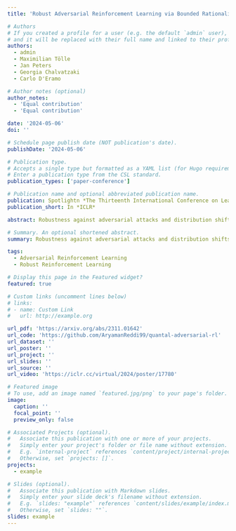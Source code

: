 ```yaml
---
title: 'Robust Adversarial Reinforcement Learning via Bounded Rationality Curricula '

# Authors
# If you created a profile for a user (e.g. the default `admin` user), write the username (folder name) here
# and it will be replaced with their full name and linked to their profile.
authors:
  - admin
  - Maximilian Tölle
  - Jan Peters 
  - Georgia Chalvatzaki
  - Carlo D'Eramo

# Author notes (optional)
author_notes:
  - 'Equal contribution'
  - 'Equal contribution'

date: '2024-05-06'
doi: ''

# Schedule page publish date (NOT publication's date).
publishDate: '2024-05-06'

# Publication type.
# Accepts a single type but formatted as a YAML list (for Hugo requirements).
# Enter a publication type from the CSL standard.
publication_types: ['paper-conference']

# Publication name and optional abbreviated publication name.
publication: Spotlightn *The Thirteenth International Conference on Learning Representations*
publication_short: In *ICLR*

abstract: Robustness against adversarial attacks and distribution shifts is a long-standing goal of Reinforcement Learning (RL). To this end, Robust Adversarial Reinforcement Learning (RARL) trains a protagonist against destabilizing forces exercised by an adversary in a competitive zero-sum Markov game, whose optimal solution, i.e., rational strategy, corresponds to a Nash equilibrium. However, finding Nash equilibria requires facing complex saddle point optimization problems, which can be prohibitive to solve, especially for high-dimensional control. In this paper, we propose a novel approach for adversarial RL based on entropy regularization to ease the complexity of the saddle point optimization problem. We show that the solution of this entropy-regularized problem corresponds to a Quantal Response Equilibrium (QRE), a generalization of Nash equilibria that accounts for bounded rationality, i.e., agents sometimes play random actions instead of optimal ones. Crucially, the connection between the entropy-regularized objective and QRE enables free modulation of the rationality of the agents by simply tuning the temperature coefficient. We leverage this insight to propose our novel algorithm, Quantal Adversarial RL (QARL), which gradually increases the rationality of the adversary in a curriculum fashion until it is fully rational, easing the complexity of the optimization problem while retaining robustness. We provide extensive evidence of QARL outperforming RARL and recent baselines across several MuJoCo locomotion and navigation problems in overall performance and robustness. 

# Summary. An optional shortened abstract.
summary: Robustness against adversarial attacks and distribution shifts is a long-standing goal of Reinforcement Learning (RL). To this end, Robust Adversarial Reinforcement Learning (RARL) trains a protagonist against destabilizing forces exercised by an adversary in a competitive zero-sum Markov game, whose optimal solution, i.e., rational strategy, corresponds to a Nash equilibrium. However, finding Nash equilibria requires facing complex saddle point optimization problems, which can be prohibitive to solve, especially for high-dimensional control. In this paper, we propose a novel approach for adversarial RL based on entropy regularization to ease the complexity of the saddle point optimization problem. We show that the solution of this entropy-regularized problem corresponds to a Quantal Response Equilibrium (QRE), a generalization of Nash equilibria that accounts for bounded rationality, i.e., agents sometimes play random actions instead of optimal ones. Crucially, the connection between the entropy-regularized objective and QRE enables free modulation of the rationality of the agents by simply tuning the temperature coefficient. We leverage this insight to propose our novel algorithm, Quantal Adversarial RL (QARL), which gradually increases the rationality of the adversary in a curriculum fashion until it is fully rational, easing the complexity of the optimization problem while retaining robustness. We provide extensive evidence of QARL outperforming RARL and recent baselines across several MuJoCo locomotion and navigation problems in overall performance and robustness. 

tags:
  - Adversarial Reinforcement Learning
  - Robust Reinforcement Learning

# Display this page in the Featured widget?
featured: true

# Custom links (uncomment lines below)
# links:
# - name: Custom Link
#   url: http://example.org

url_pdf: 'https://arxiv.org/abs/2311.01642'
url_code: 'https://github.com/AryamanReddi99/quantal-adversarial-rl'
url_dataset: ''
url_poster: ''
url_project: ''
url_slides: ''
url_source: ''
url_video: 'https://iclr.cc/virtual/2024/poster/17780'

# Featured image
# To use, add an image named `featured.jpg/png` to your page's folder.
image:
  caption: ''
  focal_point: ''
  preview_only: false

# Associated Projects (optional).
#   Associate this publication with one or more of your projects.
#   Simply enter your project's folder or file name without extension.
#   E.g. `internal-project` references `content/project/internal-project/index.md`.
#   Otherwise, set `projects: []`.
projects:
  - example

# Slides (optional).
#   Associate this publication with Markdown slides.
#   Simply enter your slide deck's filename without extension.
#   E.g. `slides: "example"` references `content/slides/example/index.md`.
#   Otherwise, set `slides: ""`.
slides: example
---
```

<!-- 
{{% callout note %}}
Click the _Cite_ button above to demo the feature to enable visitors to import publication metadata into their reference management software.
{{% /callout %}}

{{% callout note %}}
Create your slides in Markdown - click the _Slides_ button to check out the example.
{{% /callout %}}

Add the publication's **full text** or **supplementary notes** here. You can use rich formatting such as including [code, math, and images](https://docs.hugoblox.com/content/writing-markdown-latex/). -->
